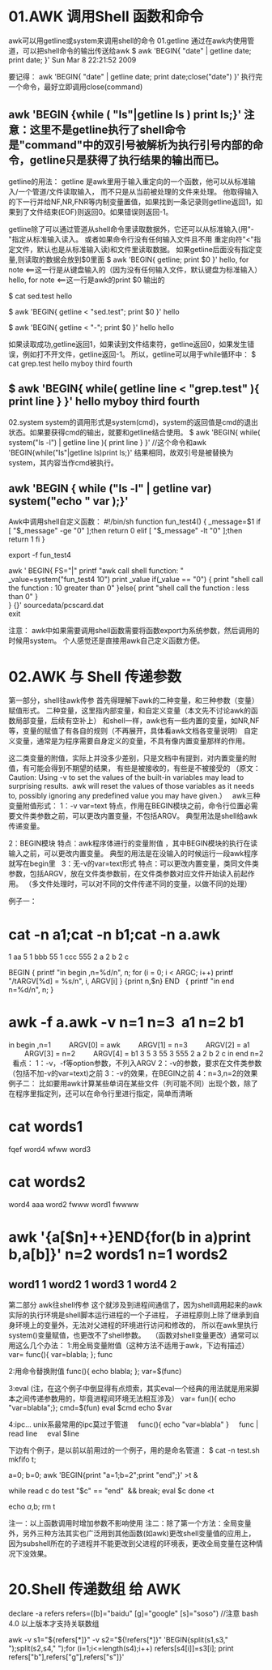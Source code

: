 # 01.AWK 调用Shell 函数和命令

awk可以用getline或system来调用shell的命令
01.getline
通过在awk内使用管道，可以把shell命令的输出传送给awk
$ awk 'BEGIN{ "date" | getline date; print date; }'
Sun Mar 8 22:21:52 2009

要记得：
awk 'BEGIN{ "date" | getline date; print date;close("date") }'
执行完一个命令，最好立即调用close(command)

awk 'BEGIN {while ( "ls"|getline ls ) print ls;}'
注意：这里不是getline执行了shell命令是"command"中的双引号被解析为执行引号内部的命令，getline只是获得了执行结果的输出而已。
-----------------------------------------------------------------------------------------------------------------------
getline的用法：
getline 是awk里用于输入重定向的一个函数，他可以从标准输入/一个管道/文件读取输入， 而不只是从当前被处理的文件来处理。
他取得输入的下一行并给NF,NR,FNR等内制变量置值，如果找到一条记录则getline返回1，如果到了文件结束(EOF)则返回0。如果错误则返回-1。

getline除了可以通过管道从shell命令里读取数据外，它还可以从标准输入(用"-"指定从标准输入读入。
或者如果命令行没有任何输入文件且不用 重定向符"<"指定文件，默认也是从标准输入读)和文件里读取数据。
如果getline后面没有指定变量,则读取的数据会放到$0里面
$ awk 'BEGIN{ getline; print $0 }'
hello, for note                          <==这一行是从键盘输入的（因为没有任何输入文件，默认键盘为标准输入）
hello, for note                          <==这一行是awk的print $0 输出的

$ cat sed.test
hello

$ awk 'BEGIN{ getline < "sed.test"; print $0 }'
hello

$ awk 'BEGIN{ getline < "-"; print $0 }'
hello
hello

如果读取成功,getline返回1，如果读到文件结束符，getline返回0，如果发生错误，例如打不开文件，getline返回-1。
所以，getline可以用于while循环中：
$ cat grep.test
hello
myboy
third
fourth

$ awk 'BEGIN{ while( getline line < "grep.test" ){ print line } }'
hello
myboy
third
fourth
-----------------------------------------------------------------------------------------------------------------------
02.system
system的调用形式是system(cmd)，system的返回值是cmd的退出状态。如果要获得cmd的输出，就要和getline结合使用。
$ awk 'BEGIN{ while( system("ls -l") | getline line ){ print line } }'
             //这个命令和awk 'BEGIN{while("ls"|getline ls)print ls;}' 结果相同，故双引号是被替换为system，其内容当作cmd被执行。

awk 'BEGIN { while ("ls -l" | getline var) system("echo " var );}'
-----------------------------------------------------------------------------------------------------------------------
Awk中调用shell自定义函数：
#!/bin/sh
function fun_test4()
{
         _message=$1
         if [ "$_message" -ge "0" ];then
              return 0
         elif [ "$_message" -lt "0" ];then
              return 1
         fi
}

export -f fun_test4

awk '
    BEGIN{
      FS="|"
      printf "awk call shell function: "
      _value=system("fun_test4 10")
      print _value
      if(_value == "0")
      {
             print "shell call the function : 10 greater than 0"
      }else{
             print "shell call the function : less than 0" 
      }  
    }
    {}'   sourcedata/pcscard.dat    
exit

注意：
awk中如果需要调用shell函数需要将函数export为系统参数，然后调用的时候用system。
个人感觉还是直接用awk自己定义函数方便。

# 02.AWK 与 Shell 传递参数

第一部分，shell往awk传参
首先得理解下awk的二种变量，和三种参数（变量）赋值形式。
二种变量，这里指内部变量，和自定义变量（本文先不讨论awk的函数局部变量，后续有空补上）
和shell一样，awk也有一些内置的变量，如NR,NF等，变量的赋值了有各自的规则（不再展开，具体看awk文档各变量说明）
自定义变量，通常是为程序需要自身定义的变量，不具有像内置变量那样的作用。

这二类变量的附值，实际上并没多少差别，只是文档中有提到，对内置变量的附值，有可能会得到不期望的结果，
有些是被接收的，有些是不被接受的
（原文：Caution: Using -v to set the values of the built-in variables may lead to surprising results. 
awk will reset the values of those variables as it needs to, possibly ignoring any predefined value you may have given.）
 
awk三种变量附值形式：
1：-v var=text
特点，作用在BEGIN模块之前，命令行位置必需要文件类参数之前，可以更改内置变量，不包括ARGV。
典型用法是shell给awk传递变量。

2：BEGIN模块
特点：awk程序体进行的变量附值 ，其中BEGIN模块的执行在读输入之前，可以更改内置变量。
典型的用法是在没输入的时候运行一段awk程序就写在begin里
 
3：无-v的var=text形式
特点：可以更改内置变量，类同文件类参数，包括ARGV，放在文件类参数前，在文件类参数对应文件开始读入前起作用。
（多文件处理时，可以对不同的文件传递不同的变量，以做不同的处理）

例子一：
# cat -n a1;cat -n b1;cat -n a.awk
1 aa 5
1 bbb 55
1 ccc 555
2 a
2 b
2 c

BEGIN {
   printf "in begin ,n=%d/n", n;
   for (i = 0; i < ARGC; i++)
      printf "/tARGV[%d] = %s/n", i, ARGV[i]
}
{print n,$n}
END   { printf "in end n=%d/n", n; }

# awk -f a.awk -v n=1 n=3  a1 n=2 b1 
in begin ,n=1
        ARGV[0] = awk
        ARGV[1] = n=3
        ARGV[2] = a1
        ARGV[3] = n=2
        ARGV[4] = b1
3 5
3 55
3 555
2 a
2 b
2 c
in end n=2
 
看点：
1：-v，-f等option参数，不列入ARGV
2：-v的参数，要求在文件类参数（包括不加-v的var=text)之前
3：-v的效果，在BEGIN之前
4：n=3,n=2的效果
 
例子二：
比如要用awk计算某些单词在某些文件（列可能不同）出现个数，除了在程序里指定列，还可以在命令行里进行指定，简单而清晰
# cat words1
fqef word4
wfww word3

# cat words2
word4 aaa
word2 fwww
word1 fwwww

# awk '{a[$n]++}END{for(b in a)print b,a[b]}' n=2 words1 n=1 words2
word1 1
word2 1
word3 1
word4 2
----------------------------------------------------------------------------------------------------------------------------
第二部分 awk往shell传参
这个就涉及到进程间通信了，因为shell调用起来的awk实际的执行环境是shell脚本运行进程的一个子进程，
子进程原则上除了继承到自身环境上的变量外，无法对父进程的环境进行访问和修改的，
所以在awk里执行system()变量赋值，也更改不了shell参数。
 
（函数对shell变量更改）通常可以用这么几个办法：
1:用全局变量附值（这种方法不适用于awk，下边有描述）
var=
func(){ var=blabla; };
func

2:用命令替换附值
func(){ echo blabla; };
var=$(func)

3:eval
(注，在这个例子中倒显得有点烦索，其实eval一个经典的用法就是用来脚本之间传递参数用的，毕竟进程间环境无法相互涉及）
var=
fun(){ echo "var=blabla";};
cmd=$(fun)
eval $cmd
echo $var

4:ipc...
unix系最常用的ipc莫过于管道
    func(){ echo "var=blabla" }
    func | read line
    eval $line

下边有个例子，是以前以前用过的一个例子，用的是命名管道：
$ cat -n test.sh
mkfifo t;

a=0;
b=0;
awk 'BEGIN{print "a=1;b=2";print "end";}' >t &

while read c
do
  test "$c" == "end"  && break;
  eval $c
done <t

echo $a,$b;
rm t

注一：以上函数调用时增加参数不影响使用
注二：除了第一个方法：全局变量外，另外三种方法其实也广泛用到其他函数(如awk)更改shell变量值的应用上，
因为subshell所在的子进程并不能更改到父进程的环境表，更改全局变量在这种情况下没效果。

# 20.Shell 传递数组 给 AWK

declare -a refers
refers=([b]="baidu" [g]="google" [s]="soso")
//注意 bash 4.0 以上版本才支持关联数组

awk -v s1="${refers[*]}" -v s2="${!refers[*]}" 'BEGIN{split(s1,s3," ");split(s2,s4," ");for (i=1;i<=length(s4);i++) refers[s4[i]]=s3[i]; print refers["b"],refers["g"],refers["s"]}'
